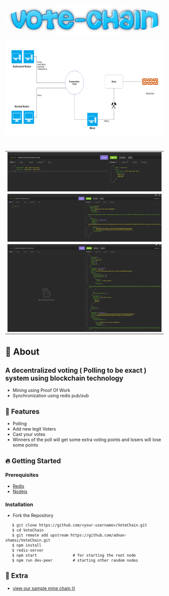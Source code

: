 <p align="center">
<img src="./media/voteChain.png" height="100"
     style="border-radius:50%"/>
</p>

<div align="center">
<img src="./media/image1.png" height="300"  />
</div>
 
 <br/>
 <br/>
 
<table >
   <tr>
     <td>
        <img src="./media/image2.png" />
     </td>
   </tr>
   <tr>
     <td>
       <img src="./media/image4.png" />
     </td>
   </tr>
     <tr>
     <td>
       <img src="./media/image6.png" />
     </td>
   </tr>
   
</table>


# 🔖 About
## A decentralized voting ( Polling to be exact ) system using blockchain technology
- Mining using Proof Of Work
- Synchronization using redis pub/sub

## 🚀 Features
- Polling
- Add new legit Voters 
- Cast your votes
- Winners of the poll will get some extra voting points and losers will lose some points 

## 🔥 Getting Started

### Prerequisites

- <a href="https://redis.io/">Redis</a>
- <a href="https://nodejs.org/en/">Nodejs</a>

### Installation

- Fork the Repository

```
   $ git clone https://github.com/<your-username>/VoteChain.git
   $ cd VoteChain
   $ git remote add upstream https://github.com/adnan-shamsi/VoteChain.git
   $ npm install
   $ redis-server
   $ npm start                # for starting the root node
   $ npm run dev-peer         # starting other random nodes
```

## 🚀 Extra
- [view our sample mine chain  :chains: ](DemoChain.json)
